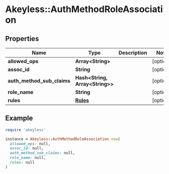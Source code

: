 # Akeyless::AuthMethodRoleAssociation

## Properties

| Name | Type | Description | Notes |
| ---- | ---- | ----------- | ----- |
| **allowed_ops** | **Array&lt;String&gt;** |  | [optional] |
| **assoc_id** | **String** |  | [optional] |
| **auth_method_sub_claims** | **Hash&lt;String, Array&lt;String&gt;&gt;** |  | [optional] |
| **role_name** | **String** |  | [optional] |
| **rules** | [**Rules**](Rules.md) |  | [optional] |

## Example

```ruby
require 'akeyless'

instance = Akeyless::AuthMethodRoleAssociation.new(
  allowed_ops: null,
  assoc_id: null,
  auth_method_sub_claims: null,
  role_name: null,
  rules: null
)
```

